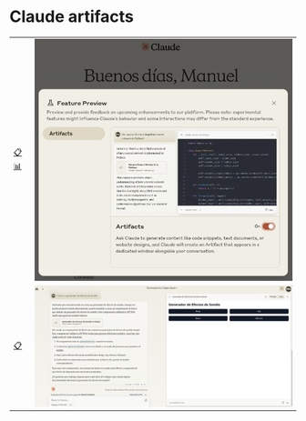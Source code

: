 # Claude artifacts


<div align=center>

|||
|-|-|
|[📋](https://claude.ai/chat/1f8e062e-603f-4daf-9778-1c6df49d9960) [📊](https://claude.ai/chat/44d933e4-051f-4b28-9ac2-33fced176539)|![](/documentos/imagenes/claudeArtifacts.png)
|[📋](https://claude.ai/chat/ab1c8c86-cb9c-4751-88bc-3010d1acf123)|![](/documentos/imagenes/claudeSonidos.png)

</div>